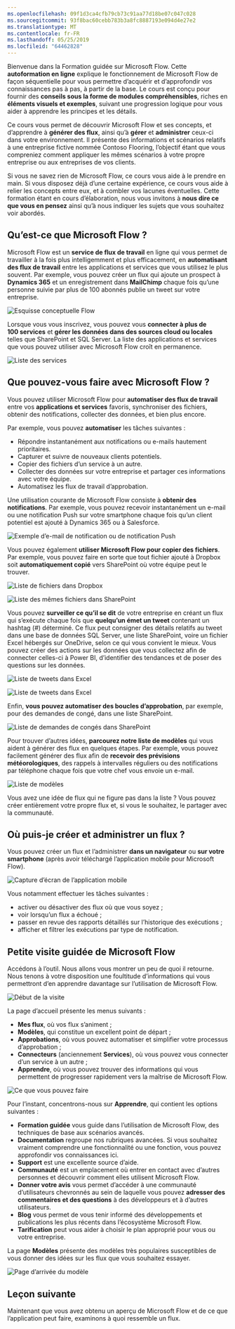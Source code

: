 ```yaml
---
ms.openlocfilehash: 09f1d3ca4cfb79cb73c91aa77d18be07c047c028
ms.sourcegitcommit: 93f8bac60cebb783b3a8fc8887193e094d4e27e2
ms.translationtype: MT
ms.contentlocale: fr-FR
ms.lasthandoff: 05/25/2019
ms.locfileid: "64462828"
---
```

Bienvenue dans la Formation guidée sur Microsoft Flow. Cette **autoformation en ligne** explique le fonctionnement de Microsoft Flow de façon séquentielle pour vous permettre d’acquérir et d’approfondir vos connaissances pas à pas, à partir de la base. Le cours est conçu pour fournir des **conseils sous la forme de modules compréhensibles**, riches en **éléments visuels et exemples**, suivant une progression logique pour vous aider à apprendre les principes et les détails.

Ce cours vous permet de découvrir Microsoft Flow et ses concepts, et d’apprendre à **générer des flux**, ainsi qu’à **gérer** et **administrer** ceux-ci dans votre environnement. Il présente des informations et scénarios relatifs à une entreprise fictive nommée Contoso Flooring, l’objectif étant que vous compreniez comment appliquer les mêmes scénarios à votre propre entreprise ou aux entreprises de vos clients.

Si vous ne savez rien de Microsoft Flow, ce cours vous aide à le prendre en main. Si vous disposez déjà d’une certaine expérience, ce cours vous aide à relier les concepts entre eux, et à combler vos lacunes éventuelles. Cette formation étant en cours d’élaboration, nous vous invitons à **nous dire ce que vous en pensez** ainsi qu’à nous indiquer les sujets que vous souhaitez voir abordés.

## <a name="what-is-microsoft-flow"></a>Qu’est-ce que Microsoft Flow ?
Microsoft Flow est un **service de flux de travail** en ligne qui vous permet de travailler à la fois plus intelligemment et plus efficacement, en **automatisant des flux de travail** entre les applications et services que vous utilisez le plus souvent. Par exemple, vous pouvez créer un flux qui ajoute un prospect à **Dynamics 365** et un enregistrement dans **MailChimp** chaque fois qu’une personne suivie par plus de 100 abonnés publie un tweet sur votre entreprise.

![Esquisse conceptuelle Flow](./media/learning-introduce-flow/conceptual.png)

Lorsque vous vous inscrivez, vous pouvez vous **connecter à plus de 100 services** et **gérer les données dans des sources cloud ou locales** telles que SharePoint et SQL Server. La liste des applications et services que vous pouvez utiliser avec Microsoft Flow croît en permanence.

![Liste des services](./media/learning-introduce-flow/services.png)

## <a name="what-can-you-do-with-microsoft-flow"></a>Que pouvez-vous faire avec Microsoft Flow ?
Vous pouvez utiliser Microsoft Flow pour **automatiser des flux de travail** entre vos **applications et services** favoris, synchroniser des fichiers, obtenir des notifications, collecter des données, et bien plus encore. 

Par exemple, vous pouvez **automatiser** les tâches suivantes :

* Répondre instantanément aux notifications ou e-mails hautement prioritaires.
* Capturer et suivre de nouveaux clients potentiels.
* Copier des fichiers d’un service à un autre.
* Collecter des données sur votre entreprise et partager ces informations avec votre équipe.
* Automatisez les flux de travail d’approbation.

Une utilisation courante de Microsoft Flow consiste à **obtenir des notifications**. Par exemple, vous pouvez recevoir instantanément un e-mail ou une notification Push sur votre smartphone chaque fois qu’un client potentiel est ajouté à Dynamics 365 ou à Salesforce.

![Exemple d’e-mail de notification ou de notification Push](./media/learning-introduce-flow/sales-lead.png)

Vous pouvez également **utiliser Microsoft Flow pour copier des fichiers**. Par exemple, vous pouvez faire en sorte que tout fichier ajouté à Dropbox soit **automatiquement copié** vers SharePoint où votre équipe peut le trouver.

![Liste de fichiers dans Dropbox](./media/learning-introduce-flow/dropbox-files.png) 

![Liste des mêmes fichiers dans SharePoint](./media/learning-introduce-flow/sharepoint-files.png) 

Vous pouvez **surveiller ce qu’il se dit** de votre entreprise en créant un flux qui s’exécute chaque fois que **quelqu’un émet un tweet** contenant un hashtag (#) déterminé. Ce flux peut consigner des détails relatifs au tweet dans une base de données SQL Server, une liste SharePoint, voire un fichier Excel hébergés sur OneDrive, selon ce qui vous convient le mieux. Vous pouvez créer des actions sur les données que vous collectez afin de connecter celles-ci à Power BI, d’identifier des tendances et de poser des questions sur les données.

![Liste de tweets dans Excel](./media/learning-introduce-flow/tweets-to-excel.png)

![Liste de tweets dans Excel](./media/learning-introduce-flow/excel-tweets.png)

Enfin, **vous pouvez automatiser des boucles d’approbation**, par exemple, pour des demandes de congé, dans une liste SharePoint.

![Liste de demandes de congés dans SharePoint](./media/learning-introduce-flow/vacation-requests.png)

Pour trouver d’autres idées, **parcourez notre liste de modèles** qui vous aident à générer des flux en quelques étapes. Par exemple, vous pouvez facilement générer des flux afin de **recevoir des prévisions météorologiques**, des rappels à intervalles réguliers ou des notifications par téléphone chaque fois que votre chef vous envoie un e-mail.

![Liste de modèles](./media/learning-introduce-flow/templates-you-might-use.png)

Vous avez une idée de flux qui ne figure pas dans la liste ? Vous pouvez créer entièrement votre propre flux et, si vous le souhaitez, le partager avec la communauté.

## <a name="where-can-i-create-and-administer-a-flow"></a>Où puis-je créer et administrer un flux ?
Vous pouvez créer un flux et l’administrer **dans un navigateur** ou **sur votre smartphone** (après avoir téléchargé l’application mobile pour Microsoft Flow).

![Capture d’écran de l’application mobile](./media/learning-introduce-flow/screen-mobile-app.png)  

Vous notamment effectuer les tâches suivantes :

* activer ou désactiver des flux où que vous soyez ;
* voir lorsqu’un flux a échoué ;
* passer en revue des rapports détaillés sur l’historique des exécutions ;
* afficher et filtrer les exécutions par type de notification.

## <a name="a-brief-tour-of-microsoft-flow"></a>Petite visite guidée de Microsoft Flow
Accédons à l’outil. Nous allons vous montrer un peu de quoi il retourne. Nous tenons à votre disposition une foultitude d’informations qui vous permettront d’en apprendre davantage sur l’utilisation de Microsoft Flow.

![Début de la visite](./media/learning-introduce-flow/start-of-tour.png)

La page d’accueil présente les menus suivants :

* **Mes flux**, où vos flux s’animent ;
* **Modèles**, qui constitue un excellent point de départ ;
* **Approbations**, où vous pouvez automatiser et simplifier votre processus d’approbation ;
* **Connecteurs** (anciennement **Services**), où vous pouvez vous connecter d’un service à un autre ;
* **Apprendre**, où vous pouvez trouver des informations qui vous permettent de progresser rapidement vers la maîtrise de Microsoft Flow.

![Ce que vous pouvez faire](./media/learning-introduce-flow/what-you-can-do.png)

Pour l’instant, concentrons-nous sur **Apprendre**, qui contient les options suivantes :

* **Formation guidée** vous guide dans l’utilisation de Microsoft Flow, des techniques de base aux scénarios avancés.
* **Documentation** regroupe nos rubriques avancées. Si vous souhaitez vraiment comprendre une fonctionnalité ou une fonction, vous pouvez approfondir vos connaissances ici.
* **Support** est une excellente source d’aide.
* **Communauté** est un emplacement où entrer en contact avec d’autres personnes et découvrir comment elles utilisent Microsoft Flow.
* **Donner votre avis** vous permet d’accéder à une communauté d’utilisateurs chevronnés au sein de laquelle vous pouvez **adresser des commentaires et des questions** à des développeurs et à d’autres utilisateurs.
* **Blog** vous permet de vous tenir informé des développements et publications les plus récents dans l’écosystème Microsoft Flow.
* **Tarification** peut vous aider à choisir le plan approprié pour vous ou votre entreprise.

La page **Modèles** présente des modèles très populaires susceptibles de vous donner des idées sur les flux que vous souhaitez essayer.

![Page d’arrivée du modèle](./media/learning-introduce-flow/template-page.png)

## <a name="next-lesson"></a>Leçon suivante
Maintenant que vous avez obtenu un aperçu de Microsoft Flow et de ce que l’application peut faire, examinons à quoi ressemble un flux.

